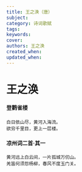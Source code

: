 ```yaml
---
title: 王之涣（唐）
subject: 
category: 诗词歌赋
tags: 
keywords: 
cover: 
authors: 王之涣
created_when: 
updated_when: 
---
```


# 王之涣

#### 登鹳雀楼

```
白日依山尽，黄河入海流。
欲穷千里目，更上一层楼。
```

#### 凉州词二首·其一

```
黄河远上白云间，一片孤城万仞山。
羌笛何须怨杨柳，春风不度玉门关。
```
